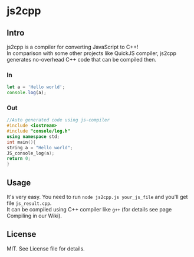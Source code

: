 # js2cpp

## Intro 

js2cpp is a compiler for converting JavaScript to C++!  
In comparison with some other projects like QuickJS compiler, js2cpp generates no-overhead C++ code that can be compiled then.  

### In

```js
let a = 'Hello world';
console.log(a);
```

### Out
```cpp
//Auto generated code using js-compiler
#include <iostream>
#include "console/log.h"
using namespace std;
int main(){
string a = "Hello world";
JS_console_log(a);
return 0;
}

```

## Usage

It's very easy. You need to run `node js2cpp.js your_js_file` and you'll get file `js_result.cpp`.  
It can be compiled using C++ compiler like `g++` (for details see page Compiling in our Wiki).  

## License

MIT. See License file for details.
